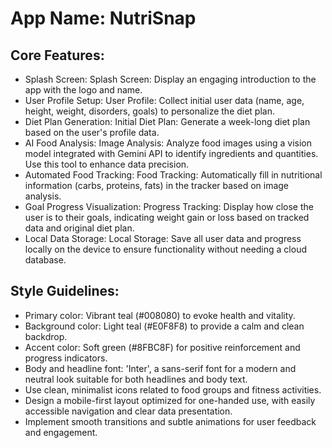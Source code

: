 # **App Name**: NutriSnap

## Core Features:

- Splash Screen: Splash Screen: Display an engaging introduction to the app with the logo and name.
- User Profile Setup: User Profile: Collect initial user data (name, age, height, weight, disorders, goals) to personalize the diet plan.
- Diet Plan Generation: Initial Diet Plan: Generate a week-long diet plan based on the user's profile data.
- AI Food Analysis: Image Analysis: Analyze food images using a vision model integrated with Gemini API to identify ingredients and quantities. Use this tool to enhance data precision.
- Automated Food Tracking: Food Tracking: Automatically fill in nutritional information (carbs, proteins, fats) in the tracker based on image analysis.
- Goal Progress Visualization: Progress Tracking: Display how close the user is to their goals, indicating weight gain or loss based on tracked data and original diet plan.
- Local Data Storage: Local Storage: Save all user data and progress locally on the device to ensure functionality without needing a cloud database.

## Style Guidelines:

- Primary color: Vibrant teal (#008080) to evoke health and vitality.
- Background color: Light teal (#E0F8F8) to provide a calm and clean backdrop.
- Accent color: Soft green (#8FBC8F) for positive reinforcement and progress indicators.
- Body and headline font: 'Inter', a sans-serif font for a modern and neutral look suitable for both headlines and body text.
- Use clean, minimalist icons related to food groups and fitness activities.
- Design a mobile-first layout optimized for one-handed use, with easily accessible navigation and clear data presentation.
- Implement smooth transitions and subtle animations for user feedback and engagement.
